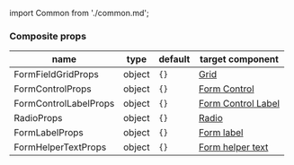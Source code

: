 import Common from './common.md';

<Common />

### Composite props
|name|type|default|target component|
|----|----|-------|----------------|
|FormFieldGridProps|object|`{}`|[Grid](https://mui.com/api/grid/)|
|FormControlProps|object|`{}`|[Form Control](https://mui.com/api/form-control/#formcontrol-api)|
|FormControlLabelProps|object|`{}`|[Form Control Label](https://mui.com/api/form-control-label/#formcontrollabel-api)|
|RadioProps|object|`{}`|[Radio](https://mui.com/api/radio/#radio-api)|
|FormLabelProps|object|`{}`|[Form label](https://mui.com/api/form-label/#formlabel-api)|
|FormHelperTextProps|object|`{}`|[Form helper text](https://mui.com/api/form-helper-text/#formhelpertext-api)|